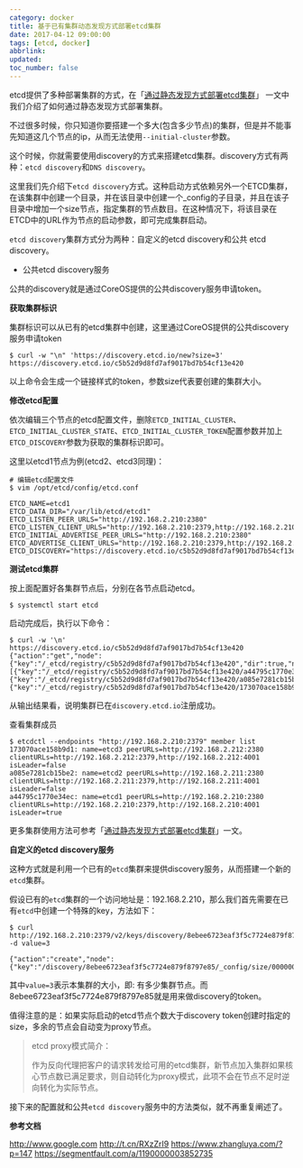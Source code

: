 ```yaml
---
category: docker
title: 基于已有集群动态发现方式部署etcd集群
date: 2017-04-12 09:00:00
tags: [etcd, docker]
abbrlink:
updated:
toc_number: false
---
```


etcd提供了多种部署集群的方式，在「[通过静态发现方式部署etcd集群](https://www.hi-linux.com/posts/49138.html)」 一文中我们介绍了如何通过静态发现方式部署集群。

不过很多时候，你只知道你要搭建一个多大(包含多少节点)的集群，但是并不能事先知道这几个节点的ip，从而无法使用`--initial-cluster`参数。

这个时候，你就需要使用discovery的方式来搭建etcd集群。discovery方式有两种：`etcd discovery`和`DNS discovery`。

<!-- more -->

这里我们先介绍下`etcd discovery`方式。这种启动方式依赖另外一个ETCD集群，在该集群中创建一个目录，并在该目录中创建一个_config的子目录，并且在该子目录中增加一个size节点，指定集群的节点数目。在这种情况下，将该目录在ETCD中的URL作为节点的启动参数，即可完成集群启动。

`etcd discovery`集群方式分为两种：自定义的etcd discovery和公共 etcd discovery。

- 公共etcd discovery服务

公共的discovery就是通过CoreOS提供的公共discovery服务申请token。

**获取集群标识**

集群标识可以从已有的etcd集群中创建，这里通过CoreOS提供的公共discovery服务申请token

```
$ curl -w "\n" 'https://discovery.etcd.io/new?size=3'
https://discovery.etcd.io/c5b52d9d8fd7af9017bd7b54cf13e420
```

以上命令会生成一个链接样式的token，参数size代表要创建的集群大小。

**修改etcd配置**

依次编辑三个节点的etcd配置文件，删除`ETCD_INITIAL_CLUSTER`、`ETCD_INITIAL_CLUSTER_STATE`、`ETCD_INITIAL_CLUSTER_TOKEN`配置参数并加上`ETCD_DISCOVERY`参数为获取的集群标识即可。

这里以etcd1节点为例(etcd2、etcd3同理)：

```
# 编辑etcd配置文件
$ vim /opt/etcd/config/etcd.conf

ETCD_NAME=etcd1
ETCD_DATA_DIR="/var/lib/etcd/etcd1"
ETCD_LISTEN_PEER_URLS="http://192.168.2.210:2380"
ETCD_LISTEN_CLIENT_URLS="http://192.168.2.210:2379,http://192.168.2.210:4001"
ETCD_INITIAL_ADVERTISE_PEER_URLS="http://192.168.2.210:2380"
ETCD_ADVERTISE_CLIENT_URLS="http://192.168.2.210:2379,http://192.168.2.210:4001"
ETCD_DISCOVERY="https://discovery.etcd.io/c5b52d9d8fd7af9017bd7b54cf13e420"
```

**测试etcd集群**

按上面配置好各集群节点后，分别在各节点启动etcd。

```
$ systemctl start etcd
```

启动完成后，执行以下命令：

```
$ curl -w '\n' https://discovery.etcd.io/c5b52d9d8fd7af9017bd7b54cf13e420
{"action":"get","node":{"key":"/_etcd/registry/c5b52d9d8fd7af9017bd7b54cf13e420","dir":true,"nodes":[{"key":"/_etcd/registry/c5b52d9d8fd7af9017bd7b54cf13e420/a44795c1770e34ec","value":"etcd1=http://192.168.2.210:2380","modifiedIndex":1301600912,"createdIndex":1301600912},{"key":"/_etcd/registry/c5b52d9d8fd7af9017bd7b54cf13e420/a085e7281cb15be2","value":"etcd2=http://192.168.2.211:2380","modifiedIndex":1301601030,"createdIndex":1301601030},{"key":"/_etcd/registry/c5b52d9d8fd7af9017bd7b54cf13e420/173070ace158b9d1","value":"etcd3=http://192.168.2.212:2380","modifiedIndex":1301601101,"createdIndex":1301601101}],"modifiedIndex":1301571633,"createdIndex":1301571633}}
```

从输出结果看，说明集群已在`discovery.etcd.io`注册成功。


查看集群成员

```
$ etcdctl --endpoints "http://192.168.2.210:2379" member list
173070ace158b9d1: name=etcd3 peerURLs=http://192.168.2.212:2380 clientURLs=http://192.168.2.212:2379,http://192.168.2.212:4001 isLeader=false
a085e7281cb15be2: name=etcd2 peerURLs=http://192.168.2.211:2380 clientURLs=http://192.168.2.211:2379,http://192.168.2.211:4001 isLeader=false
a44795c1770e34ec: name=etcd1 peerURLs=http://192.168.2.210:2380 clientURLs=http://192.168.2.210:2379,http://192.168.2.210:4001 isLeader=true
```

更多集群使用方法可参考「[通过静态发现方式部署etcd集群](https://www.hi-linux.com/posts/49138.html)」一文。

**自定义的etcd discovery服务**

这种方式就是利用一个已有的`etcd`集群来提供discovery服务，从而搭建一个新的`etcd`集群。

假设已有的`etcd`集群的一个访问地址是：192.168.2.210，那么我们首先需要在已有`etcd`中创建一个特殊的key，方法如下：

```
$ curl http://192.168.2.210:2379/v2/keys/discovery/8ebee6723eaf3f5c7724e879f8797e85/_config/size -d value=3

{"action":"create","node":{"key":"/discovery/8ebee6723eaf3f5c7724e879f8797e85/_config/size/00000000000000000011","value":"3","modifiedIndex":11,"createdIndex":11}}
```

其中`value=3`表示本集群的大小，即: 有多少集群节点。而 8ebee6723eaf3f5c7724e879f8797e85就是用来做discovery的token。

值得注意的是：如果实际启动的etcd节点个数大于discovery token创建时指定的size，多余的节点会自动变为proxy节点。

> etcd proxy模式简介：
>
> 作为反向代理把客户的请求转发给可用的etcd集群，新节点加入集群如果核心节点数已满足要求，则自动转化为proxy模式，此项不会在节点不足时逆向转化为实际节点。

接下来的配置就和公共`etcd discovery`服务中的方法类似，就不再重复阐述了。

**参考文档**

http://www.google.com
http://t.cn/RXzZrI9
https://www.zhangluya.com/?p=147
https://segmentfault.com/a/1190000003852735
